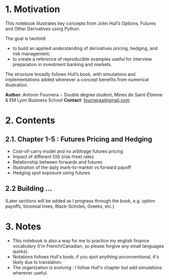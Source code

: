 # 1. Motivation

This notebook illustrates key concepts from John Hull’s Options, Futures and Other Derivatives using Python.

The goal is twofold:

- to build an applied understanding of derivatives pricing, hedging, and risk management;  
- to create a reference of reproducible examples useful for interview preparation in investment banking and markets.  

The structure broadly follows Hull’s book, with simulations and implementations added whenever a concept benefits from numerical illustration.  

**Author**: Antonin Fournera $-$ Double degree student, Mines de Saint-Étienne & EM Lyon Business School
**Contact**: fourneraa@gmail.com  

# 2. Contents
## 2.1. Chapter 1-5 : Futures Pricing and Hedging

- Cost-of-carry model and no arbitrage futures pricing  
- Impact of different OIS (risk-free) rates  
- Relationship between forwards and futures  
- Illustration of the daily mark-to-market vs forward payoff  
- Hedging spot exposure using futures  

## 2.2 Building $\dots$

(Later sections will be added as I progress through the book, e.g. option payoffs, binomial trees, Black-Scholes, Greeks, etc.)

# 3. Notes
- This notebook is also a way for me to practice my english finance vocabulary (I'm French/Canadian, so please forgive any small languages quirks).  
- Notations follows Hull's book; if you spot anything unconventional, it's likely due to translation.  
- The organization is evolving : I follow Hull's chapter but add simulations wherever useful.  